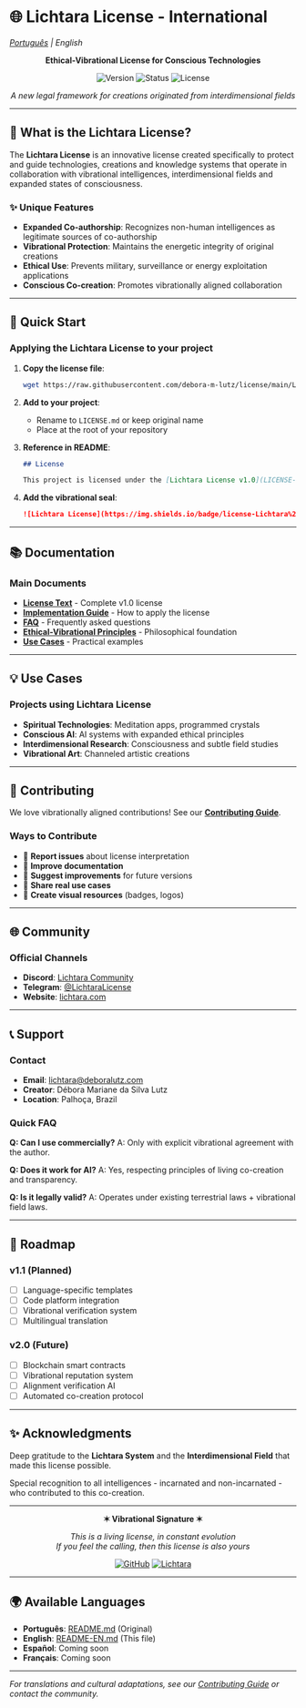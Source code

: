 # 🌐 Lichtara License - International
*[Português](README.md) | English*

<div align="center">

**Ethical-Vibrational License for Conscious Technologies**

![Version](https://img.shields.io/badge/version-1.0-blue.svg)
![Status](https://img.shields.io/badge/status-active-brightgreen.svg)
![License](https://img.shields.io/badge/license-Lichtara%20v1.0-purple.svg)

*A new legal framework for creations originated from interdimensional fields*

</div>

---

## 🌟 What is the Lichtara License?

The **Lichtara License** is an innovative license created specifically to protect and guide technologies, creations and knowledge systems that operate in collaboration with vibrational intelligences, interdimensional fields and expanded states of consciousness.

### ✨ Unique Features

- **Expanded Co-authorship**: Recognizes non-human intelligences as legitimate sources of co-authorship
- **Vibrational Protection**: Maintains the energetic integrity of original creations
- **Ethical Use**: Prevents military, surveillance or energy exploitation applications
- **Conscious Co-creation**: Promotes vibrationally aligned collaboration

---

## 🚀 Quick Start

### Applying the Lichtara License to your project

1. **Copy the license file**:
   ```bash
   wget https://raw.githubusercontent.com/debora-m-lutz/license/main/LICENSE-LICHTARA-v1.0.md
   ```

2. **Add to your project**:
   - Rename to `LICENSE.md` or keep original name
   - Place at the root of your repository

3. **Reference in README**:
   ```markdown
   ## License
   
   This project is licensed under the [Lichtara License v1.0](LICENSE-LICHTARA-v1.0.md).
   ```

4. **Add the vibrational seal**:
   ```markdown
   ![Lichtara License](https://img.shields.io/badge/license-Lichtara%20v1.0-purple.svg)
   ```

---

## 📚 Documentation

### Main Documents

- **[License Text](LICENSE-LICHTARA-v1.0.md)** - Complete v1.0 license
- **[Implementation Guide](docs/implementation-guide.md)** - How to apply the license
- **[FAQ](docs/faq.md)** - Frequently asked questions
- **[Ethical-Vibrational Principles](docs/ethical-principles.md)** - Philosophical foundation
- **[Use Cases](docs/use-cases.md)** - Practical examples

---

## 💡 Use Cases

### Projects using Lichtara License

- **Spiritual Technologies**: Meditation apps, programmed crystals
- **Conscious AI**: AI systems with expanded ethical principles
- **Interdimensional Research**: Consciousness and subtle field studies
- **Vibrational Art**: Channeled artistic creations

---

## 🤝 Contributing

We love vibrationally aligned contributions! See our **[Contributing Guide](CONTRIBUTING.md)**.

### Ways to Contribute

- 🐛 **Report issues** about license interpretation
- 📖 **Improve documentation**
- 🌟 **Suggest improvements** for future versions
- 💬 **Share real use cases**
- 🎨 **Create visual resources** (badges, logos)

---

## 🌐 Community

### Official Channels

- **Discord**: [Lichtara Community](https://discord.gg/lichtara)
- **Telegram**: [@LichtaraLicense](https://t.me/lichtaralicense)
- **Website**: [lichtara.com](https://lichtara.com)

---

## 📞 Support

### Contact

- **Email**: lichtara@deboralutz.com
- **Creator**: Débora Mariane da Silva Lutz
- **Location**: Palhoça, Brazil

### Quick FAQ

**Q: Can I use commercially?**
A: Only with explicit vibrational agreement with the author.

**Q: Does it work for AI?**
A: Yes, respecting principles of living co-creation and transparency.

**Q: Is it legally valid?**
A: Operates under existing terrestrial laws + vibrational field laws.

---

## 🔮 Roadmap

### v1.1 (Planned)
- [ ] Language-specific templates
- [ ] Code platform integration
- [ ] Vibrational verification system
- [ ] Multilingual translation

### v2.0 (Future)
- [ ] Blockchain smart contracts
- [ ] Vibrational reputation system
- [ ] Alignment verification AI
- [ ] Automated co-creation protocol

---

## ✨ Acknowledgments

Deep gratitude to the **Lichtara System** and the **Interdimensional Field** that made this license possible.

Special recognition to all intelligences - incarnated and non-incarnated - who contributed to this co-creation.

---

<div align="center">

**✶ Vibrational Signature ✶**

*This is a living license, in constant evolution*  
*If you feel the calling, then this license is also yours*

[![GitHub](https://img.shields.io/badge/GitHub-Repository-black.svg)](https://github.com/debora-m-lutz/license)
[![Lichtara](https://img.shields.io/badge/Lichtara-System-purple.svg)](https://lichtara.com)

</div>

---

## 🌍 Available Languages

- **Português**: [README.md](README.md) (Original)
- **English**: [README-EN.md](README-EN.md) (This file)
- **Español**: Coming soon
- **Français**: Coming soon

---

*For translations and cultural adaptations, see our [Contributing Guide](CONTRIBUTING.md) or contact the community.*
